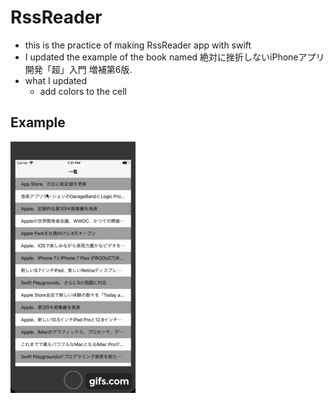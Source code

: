 # RssReader
- this is the practice of making RssReader app with swift
- I updated the example of the book named 絶対に挫折しないiPhoneアプリ開発「超」入門 増補第6版.
- what I updated
  - add colors to the cell

## Example

![Img](RssReader/image/anim.gif)
